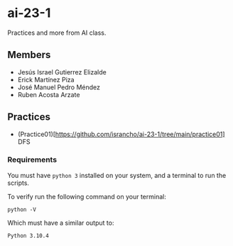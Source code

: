 # ai-23-1
Practices and more from AI class.

## Members

- Jesús Israel Gutierrez Elizalde
- Erick Martínez Piza
- José Manuel Pedro Méndez
- Ruben Acosta Arzate

## Practices

- (Practice01)[https://github.com/israncho/ai-23-1/tree/main/practice01] DFS 

### Requirements 

You must have `python 3` installed on your system, and a terminal
to run the scripts.

To verify run the following command on your terminal:

```shell
python -V
```

Which must have a similar output to:

```shell
Python 3.10.4
```
